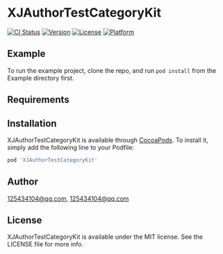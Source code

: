 # XJAuthorTestCategoryKit

[![CI Status](https://img.shields.io/travis/125434104@qq.com/XJAuthorTestCategoryKit.svg?style=flat)](https://travis-ci.org/125434104@qq.com/XJAuthorTestCategoryKit)
[![Version](https://img.shields.io/cocoapods/v/XJAuthorTestCategoryKit.svg?style=flat)](https://cocoapods.org/pods/XJAuthorTestCategoryKit)
[![License](https://img.shields.io/cocoapods/l/XJAuthorTestCategoryKit.svg?style=flat)](https://cocoapods.org/pods/XJAuthorTestCategoryKit)
[![Platform](https://img.shields.io/cocoapods/p/XJAuthorTestCategoryKit.svg?style=flat)](https://cocoapods.org/pods/XJAuthorTestCategoryKit)

## Example

To run the example project, clone the repo, and run `pod install` from the Example directory first.

## Requirements

## Installation

XJAuthorTestCategoryKit is available through [CocoaPods](https://cocoapods.org). To install
it, simply add the following line to your Podfile:

```ruby
pod 'XJAuthorTestCategoryKit'
```

## Author

125434104@qq.com, 125434104@qq.com

## License

XJAuthorTestCategoryKit is available under the MIT license. See the LICENSE file for more info.
